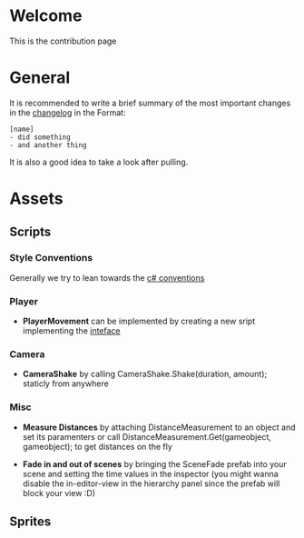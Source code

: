 ﻿# Welcome
This is the contribution page

# General
It is recommended to write a brief summary of the most important
changes in the [changelog](/changelog.txt) in  the Format:

    [name]
    - did something
    - and another thing
    
 It is also a good idea to take a look after pulling.
        

# Assets

## Scripts
### Style Conventions
Generally we try to lean towards the [c# conventions](https://docs.microsoft.com/en-us/dotnet/csharp/programming-guide/inside-a-program/coding-conventions)

### Player
 - **PlayerMovement** can be implemented by creating a new sript implementing the [inteface](EIGE-Project/Assets/Scripts/PlayerCommand.cs)
 
### Camera
 - **CameraShake** by calling CameraShake.Shake(duration, amount); staticly from anywhere
 
 
### Misc
 - **Measure Distances** by attaching DistanceMeasurement to an object and set its paramenters or call DistanceMeasurement.Get(gameobject, gameobject); to get distances on the fly
 
- **Fade in and out of scenes** by bringing the SceneFade prefab into your scene and setting the time values in the inspector (you might wanna disable the in-editor-view in the hierarchy panel since the prefab will block your view :D)


## Sprites

